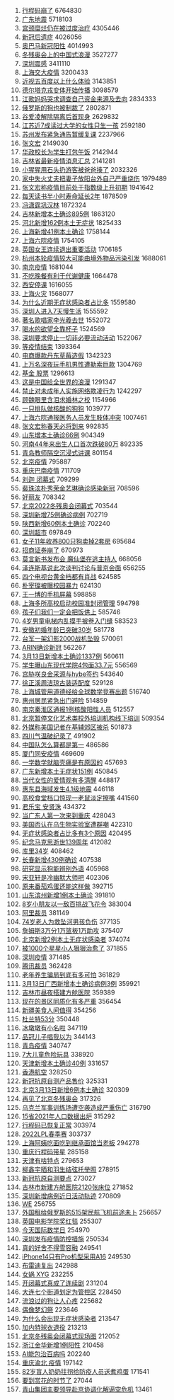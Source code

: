 1. [行程码崩了](https://s.weibo.com//weibo?q=%23%E8%A1%8C%E7%A8%8B%E7%A0%81%E5%B4%A9%E4%BA%86%23&Refer=top) 6764830
2. [广东地震](https://s.weibo.com//weibo?q=%23%E5%B9%BF%E4%B8%9C%E5%9C%B0%E9%9C%87%23&Refer=top) 5718103
3. [宫颈糜烂仍在被过度治疗](https://s.weibo.com//weibo?q=%23%E5%AE%AB%E9%A2%88%E7%B3%9C%E7%83%82%E4%BB%8D%E5%9C%A8%E8%A2%AB%E8%BF%87%E5%BA%A6%E6%B2%BB%E7%96%97%23&Refer=top) 4305446
4. [新冠后遗症](https://s.weibo.com//weibo?q=%E6%96%B0%E5%86%A0%E5%90%8E%E9%81%97%E7%97%87&Refer=top) 4026056
5. [奥巴马新冠阳性](https://s.weibo.com//weibo?q=%23%E5%A5%A5%E5%B7%B4%E9%A9%AC%E6%96%B0%E5%86%A0%E9%98%B3%E6%80%A7%23&Refer=top) 4014993
6. [冬残奥会上的中国式浪漫](https://s.weibo.com//weibo?q=%23%E5%86%AC%E6%AE%8B%E5%A5%A5%E4%BC%9A%E4%B8%8A%E7%9A%84%E4%B8%AD%E5%9B%BD%E5%BC%8F%E6%B5%AA%E6%BC%AB%23&Refer=top) 3527277
7. [深圳震感](https://s.weibo.com//weibo?q=%23%E6%B7%B1%E5%9C%B3%E9%9C%87%E6%84%9F%23&Refer=top) 3411110
8. [上海交大疫情](https://s.weibo.com//weibo?q=%23%E4%B8%8A%E6%B5%B7%E4%BA%A4%E5%A4%A7%E7%96%AB%E6%83%85%23&Refer=top) 3200433
9. [近视五百度以上什么体验](https://s.weibo.com//weibo?q=%23%E8%BF%91%E8%A7%86%E4%BA%94%E7%99%BE%E5%BA%A6%E4%BB%A5%E4%B8%8A%E4%BB%80%E4%B9%88%E4%BD%93%E9%AA%8C%23&Refer=top) 3143851
10. [德尔塔克戎变体开始传播](https://s.weibo.com//weibo?q=%23%E5%BE%B7%E5%B0%94%E5%A1%94%E5%85%8B%E6%88%8E%E5%8F%98%E4%BD%93%E5%BC%80%E5%A7%8B%E4%BC%A0%E6%92%AD%23&Refer=top) 3098579
11. [江歌妈妈哭求调查自己资金来源及去向](https://s.weibo.com//weibo?q=%23%E6%B1%9F%E6%AD%8C%E5%A6%88%E5%A6%88%E5%93%AD%E6%B1%82%E8%B0%83%E6%9F%A5%E8%87%AA%E5%B7%B1%E8%B5%84%E9%87%91%E6%9D%A5%E6%BA%90%E5%8F%8A%E5%8E%BB%E5%90%91%23&Refer=top) 2834333
12. [俄罗斯的狗也被制裁了](https://s.weibo.com//weibo?q=%23%E4%BF%84%E7%BD%97%E6%96%AF%E7%9A%84%E7%8B%97%E4%B9%9F%E8%A2%AB%E5%88%B6%E8%A3%81%E4%BA%86%23&Refer=top) 2802871
13. [谷爱凌解除隔离后首现身](https://s.weibo.com//weibo?q=%23%E8%B0%B7%E7%88%B1%E5%87%8C%E8%A7%A3%E9%99%A4%E9%9A%94%E7%A6%BB%E5%90%8E%E9%A6%96%E7%8E%B0%E8%BA%AB%23&Refer=top) 2629832
14. [江苏近7成读过大学的女性只生一孩](https://s.weibo.com//weibo?q=%23%E6%B1%9F%E8%8B%8F%E8%BF%917%E6%88%90%E8%AF%BB%E8%BF%87%E5%A4%A7%E5%AD%A6%E7%9A%84%E5%A5%B3%E6%80%A7%E5%8F%AA%E7%94%9F%E4%B8%80%E5%AD%A9%23&Refer=top) 2592180
15. [苏州发布紧急通告暂缓复课](https://s.weibo.com//weibo?q=%23%E8%8B%8F%E5%B7%9E%E5%8F%91%E5%B8%83%E7%B4%A7%E6%80%A5%E9%80%9A%E5%91%8A%E6%9A%82%E7%BC%93%E5%A4%8D%E8%AF%BE%23&Refer=top) 2237966
16. [张文宏](https://s.weibo.com//weibo?q=%E5%BC%A0%E6%96%87%E5%AE%8F&Refer=top) 2149030
17. [华政校长为学生打包午饭](https://s.weibo.com//weibo?q=%E5%8D%8E%E6%94%BF%E6%A0%A1%E9%95%BF%E4%B8%BA%E5%AD%A6%E7%94%9F%E6%89%93%E5%8C%85%E5%8D%88%E9%A5%AD&Refer=top) 2142944
18. [吉林省最新疫情消息汇总](https://s.weibo.com//weibo?q=%23%E5%90%89%E6%9E%97%E7%9C%81%E6%9C%80%E6%96%B0%E7%96%AB%E6%83%85%E6%B6%88%E6%81%AF%E6%B1%87%E6%80%BB%23&Refer=top) 2141281
19. [小猩猩用石头扔游客被爸爸揍了](https://s.weibo.com//weibo?q=%23%E5%B0%8F%E7%8C%A9%E7%8C%A9%E7%94%A8%E7%9F%B3%E5%A4%B4%E6%89%94%E6%B8%B8%E5%AE%A2%E8%A2%AB%E7%88%B8%E7%88%B8%E6%8F%8D%E4%BA%86%23&Refer=top) 2032326
20. [家中失火丈夫把妻子放阳台外自己严重烧伤](https://s.weibo.com//weibo?q=%23%E5%AE%B6%E4%B8%AD%E5%A4%B1%E7%81%AB%E4%B8%88%E5%A4%AB%E6%8A%8A%E5%A6%BB%E5%AD%90%E6%94%BE%E9%98%B3%E5%8F%B0%E5%A4%96%E8%87%AA%E5%B7%B1%E4%B8%A5%E9%87%8D%E7%83%A7%E4%BC%A4%23&Refer=top) 1979489
21. [张文宏称疫情目前处于指数级上升初期](https://s.weibo.com//weibo?q=%23%E5%BC%A0%E6%96%87%E5%AE%8F%E7%A7%B0%E7%96%AB%E6%83%85%E7%9B%AE%E5%89%8D%E5%A4%84%E4%BA%8E%E6%8C%87%E6%95%B0%E7%BA%A7%E4%B8%8A%E5%8D%87%E5%88%9D%E6%9C%9F%23&Refer=top) 1941642
22. [每天读书半小时寿命延长2年](https://s.weibo.com//weibo?q=%23%E6%AF%8F%E5%A4%A9%E8%AF%BB%E4%B9%A6%E5%8D%8A%E5%B0%8F%E6%97%B6%E5%AF%BF%E5%91%BD%E5%BB%B6%E9%95%BF2%E5%B9%B4%23&Refer=top) 1878509
23. [冯潇霆巩汉林](https://s.weibo.com//weibo?q=%E5%86%AF%E6%BD%87%E9%9C%86%E5%B7%A9%E6%B1%89%E6%9E%97&Refer=top) 1872324
24. [吉林新增本土确诊895例](https://s.weibo.com//weibo?q=%23%E5%90%89%E6%9E%97%E6%96%B0%E5%A2%9E%E6%9C%AC%E5%9C%9F%E7%A1%AE%E8%AF%8A895%E4%BE%8B%23&Refer=top) 1863120
25. [河北新增162例本土无症状](https://s.weibo.com//weibo?q=%23%E6%B2%B3%E5%8C%97%E6%96%B0%E5%A2%9E162%E4%BE%8B%E6%9C%AC%E5%9C%9F%E6%97%A0%E7%97%87%E7%8A%B6%23&Refer=top) 1825433
26. [上海新增41例本土确诊](https://s.weibo.com//weibo?q=%23%E4%B8%8A%E6%B5%B7%E6%96%B0%E5%A2%9E41%E4%BE%8B%E6%9C%AC%E5%9C%9F%E7%A1%AE%E8%AF%8A%23&Refer=top) 1758144
27. [上海六院疫情](https://s.weibo.com//weibo?q=%23%E4%B8%8A%E6%B5%B7%E5%85%AD%E9%99%A2%E7%96%AB%E6%83%85%23&Refer=top) 1754105
28. [英国女王连续退出重要活动](https://s.weibo.com//weibo?q=%23%E8%8B%B1%E5%9B%BD%E5%A5%B3%E7%8E%8B%E8%BF%9E%E7%BB%AD%E9%80%80%E5%87%BA%E9%87%8D%E8%A6%81%E6%B4%BB%E5%8A%A8%23&Refer=top) 1706185
29. [杭州本轮疫情较大可能由境外物品污染引发](https://s.weibo.com//weibo?q=%23%E6%9D%AD%E5%B7%9E%E6%9C%AC%E8%BD%AE%E7%96%AB%E6%83%85%E8%BE%83%E5%A4%A7%E5%8F%AF%E8%83%BD%E7%94%B1%E5%A2%83%E5%A4%96%E7%89%A9%E5%93%81%E6%B1%A1%E6%9F%93%E5%BC%95%E5%8F%91%23&Refer=top) 1688061
30. [南京疫情](https://s.weibo.com//weibo?q=%23%E5%8D%97%E4%BA%AC%E7%96%AB%E6%83%85%23&Refer=top) 1681044
31. [不吃晚餐有利于代谢健康](https://s.weibo.com//weibo?q=%23%E4%B8%8D%E5%90%83%E6%99%9A%E9%A4%90%E6%9C%89%E5%88%A9%E4%BA%8E%E4%BB%A3%E8%B0%A2%E5%81%A5%E5%BA%B7%23&Refer=top) 1664478
32. [西安停课](https://s.weibo.com//weibo?q=%E8%A5%BF%E5%AE%89%E5%81%9C%E8%AF%BE&Refer=top) 1616055
33. [上海火灾](https://s.weibo.com//weibo?q=%23%E4%B8%8A%E6%B5%B7%E7%81%AB%E7%81%BE%23&Refer=top) 1568077
34. [为什么近期无症状感染者占比多](https://s.weibo.com//weibo?q=%23%E4%B8%BA%E4%BB%80%E4%B9%88%E8%BF%91%E6%9C%9F%E6%97%A0%E7%97%87%E7%8A%B6%E6%84%9F%E6%9F%93%E8%80%85%E5%8D%A0%E6%AF%94%E5%A4%9A%23&Refer=top) 1559580
35. [深圳人进入7天慢生活](https://s.weibo.com//weibo?q=%23%E6%B7%B1%E5%9C%B3%E4%BA%BA%E8%BF%9B%E5%85%A57%E5%A4%A9%E6%85%A2%E7%94%9F%E6%B4%BB%23&Refer=top) 1555592
36. [著名歌唱家李光羲去世](https://s.weibo.com//weibo?q=%23%E8%91%97%E5%90%8D%E6%AD%8C%E5%94%B1%E5%AE%B6%E6%9D%8E%E5%85%89%E7%BE%B2%E5%8E%BB%E4%B8%96%23&Refer=top) 1552072
37. [喝水的欲望全靠杯子](https://s.weibo.com//weibo?q=%23%E5%96%9D%E6%B0%B4%E7%9A%84%E6%AC%B2%E6%9C%9B%E5%85%A8%E9%9D%A0%E6%9D%AF%E5%AD%90%23&Refer=top) 1524569
38. [深圳要求停止一切非必要流动活动](https://s.weibo.com//weibo?q=%23%E6%B7%B1%E5%9C%B3%E8%A6%81%E6%B1%82%E5%81%9C%E6%AD%A2%E4%B8%80%E5%88%87%E9%9D%9E%E5%BF%85%E8%A6%81%E6%B5%81%E5%8A%A8%E6%B4%BB%E5%8A%A8%23&Refer=top) 1522067
39. [等疫情结束](https://s.weibo.com//weibo?q=%23%E7%AD%89%E7%96%AB%E6%83%85%E7%BB%93%E6%9D%9F%23&Refer=top) 1393364
40. [电商爆款丹东草莓造假](https://s.weibo.com//weibo?q=%23%E7%94%B5%E5%95%86%E7%88%86%E6%AC%BE%E4%B8%B9%E4%B8%9C%E8%8D%89%E8%8E%93%E9%80%A0%E5%81%87%23&Refer=top) 1342323
41. [上万名深夜玩手机男性遭勒索巨款](https://s.weibo.com//weibo?q=%23%E4%B8%8A%E4%B8%87%E5%90%8D%E6%B7%B1%E5%A4%9C%E7%8E%A9%E6%89%8B%E6%9C%BA%E7%94%B7%E6%80%A7%E9%81%AD%E5%8B%92%E7%B4%A2%E5%B7%A8%E6%AC%BE%23&Refer=top) 1304769
42. [基金 股票](https://s.weibo.com//weibo?q=%E5%9F%BA%E9%87%91%20%E8%82%A1%E7%A5%A8&Refer=top) 1296613
43. [这是中国给全世界的浪漫](https://s.weibo.com//weibo?q=%23%E8%BF%99%E6%98%AF%E4%B8%AD%E5%9B%BD%E7%BB%99%E5%85%A8%E4%B8%96%E7%95%8C%E7%9A%84%E6%B5%AA%E6%BC%AB%23&Refer=top) 1291347
44. [禁止对未成年人实施网络欺凌行为](https://s.weibo.com//weibo?q=%23%E7%A6%81%E6%AD%A2%E5%AF%B9%E6%9C%AA%E6%88%90%E5%B9%B4%E4%BA%BA%E5%AE%9E%E6%96%BD%E7%BD%91%E7%BB%9C%E6%AC%BA%E5%87%8C%E8%A1%8C%E4%B8%BA%23&Refer=top) 1242297
45. [顾魏眼里含泪求婚林之校](https://s.weibo.com//weibo?q=%23%E9%A1%BE%E9%AD%8F%E7%9C%BC%E9%87%8C%E5%90%AB%E6%B3%AA%E6%B1%82%E5%A9%9A%E6%9E%97%E4%B9%8B%E6%A0%A1%23&Refer=top) 1154966
46. [一只排队做核酸的狗狗](https://s.weibo.com//weibo?q=%23%E4%B8%80%E5%8F%AA%E6%8E%92%E9%98%9F%E5%81%9A%E6%A0%B8%E9%85%B8%E7%9A%84%E7%8B%97%E7%8B%97%23&Refer=top) 1039777
47. [上海六院通报医务人员发生肢体冲突](https://s.weibo.com//weibo?q=%23%E4%B8%8A%E6%B5%B7%E5%85%AD%E9%99%A2%E9%80%9A%E6%8A%A5%E5%8C%BB%E5%8A%A1%E4%BA%BA%E5%91%98%E5%8F%91%E7%94%9F%E8%82%A2%E4%BD%93%E5%86%B2%E7%AA%81%23&Refer=top) 1007461
48. [张文宏称春天必将到来](https://s.weibo.com//weibo?q=%23%E5%BC%A0%E6%96%87%E5%AE%8F%E7%A7%B0%E6%98%A5%E5%A4%A9%E5%BF%85%E5%B0%86%E5%88%B0%E6%9D%A5%23&Refer=top) 992835
49. [山东增本土确诊66例](https://s.weibo.com//weibo?q=%23%E5%B1%B1%E4%B8%9C%E5%A2%9E%E6%9C%AC%E5%9C%9F%E7%A1%AE%E8%AF%8A66%E4%BE%8B%23&Refer=top) 904349
50. [河南44年来出生人口首次跌破80万](https://s.weibo.com//weibo?q=%23%E6%B2%B3%E5%8D%9744%E5%B9%B4%E6%9D%A5%E5%87%BA%E7%94%9F%E4%BA%BA%E5%8F%A3%E9%A6%96%E6%AC%A1%E8%B7%8C%E7%A0%B480%E4%B8%87%23&Refer=top) 892335
51. [青岛教师隔空沉浸式讲课](https://s.weibo.com//weibo?q=%23%E9%9D%92%E5%B2%9B%E6%95%99%E5%B8%88%E9%9A%94%E7%A9%BA%E6%B2%89%E6%B5%B8%E5%BC%8F%E8%AE%B2%E8%AF%BE%23&Refer=top) 801154
52. [北京疫情](https://s.weibo.com//weibo?q=%23%E5%8C%97%E4%BA%AC%E7%96%AB%E6%83%85%23&Refer=top) 795887
53. [重庆巴南疫情](https://s.weibo.com//weibo?q=%E9%87%8D%E5%BA%86%E5%B7%B4%E5%8D%97%E7%96%AB%E6%83%85&Refer=top) 711709
54. [刘迦 闭幕式](https://s.weibo.com//weibo?q=%E5%88%98%E8%BF%A6%20%E9%97%AD%E5%B9%95%E5%BC%8F&Refer=top) 709299
55. [裴珠泫朴秀荣金艺琳确诊感染新冠](https://s.weibo.com//weibo?q=%23%E8%A3%B4%E7%8F%A0%E6%B3%AB%E6%9C%B4%E7%A7%80%E8%8D%A3%E9%87%91%E8%89%BA%E7%90%B3%E7%A1%AE%E8%AF%8A%E6%84%9F%E6%9F%93%E6%96%B0%E5%86%A0%23&Refer=top) 708596
56. [好丽友](https://s.weibo.com//weibo?q=%E5%A5%BD%E4%B8%BD%E5%8F%8B&Refer=top) 708342
57. [北京2022冬残奥会闭幕式](https://s.weibo.com//weibo?q=%23%E5%8C%97%E4%BA%AC2022%E5%86%AC%E6%AE%8B%E5%A5%A5%E4%BC%9A%E9%97%AD%E5%B9%95%E5%BC%8F%23&Refer=top) 703544
58. [深圳新增75例确诊病例](https://s.weibo.com//weibo?q=%23%E6%B7%B1%E5%9C%B3%E6%96%B0%E5%A2%9E75%E4%BE%8B%E7%A1%AE%E8%AF%8A%E7%97%85%E4%BE%8B%23&Refer=top) 702719
59. [陕西新增60例本土确诊](https://s.weibo.com//weibo?q=%23%E9%99%95%E8%A5%BF%E6%96%B0%E5%A2%9E60%E4%BE%8B%E6%9C%AC%E5%9C%9F%E7%A1%AE%E8%AF%8A%23&Refer=top) 702240
60. [深圳超市](https://s.weibo.com//weibo?q=%E6%B7%B1%E5%9C%B3%E8%B6%85%E5%B8%82&Refer=top) 697849
61. [女子11年收养800只狗卖掉2套房](https://s.weibo.com//weibo?q=%23%E5%A5%B3%E5%AD%9011%E5%B9%B4%E6%94%B6%E5%85%BB800%E5%8F%AA%E7%8B%97%E5%8D%96%E6%8E%892%E5%A5%97%E6%88%BF%23&Refer=top) 695684
62. [招商证券崩了](https://s.weibo.com//weibo?q=%E6%8B%9B%E5%95%86%E8%AF%81%E5%88%B8%E5%B4%A9%E4%BA%86&Refer=top) 670973
63. [莫言新书发布会 魔仙堡在逃主持人](https://s.weibo.com//weibo?q=%E8%8E%AB%E8%A8%80%E6%96%B0%E4%B9%A6%E5%8F%91%E5%B8%83%E4%BC%9A%20%E9%AD%94%E4%BB%99%E5%A0%A1%E5%9C%A8%E9%80%83%E4%B8%BB%E6%8C%81%E4%BA%BA&Refer=top) 668056
64. [泽连斯基说此次谈判讨论与普京会面](https://s.weibo.com//weibo?q=%23%E6%B3%BD%E8%BF%9E%E6%96%AF%E5%9F%BA%E8%AF%B4%E6%AD%A4%E6%AC%A1%E8%B0%88%E5%88%A4%E8%AE%A8%E8%AE%BA%E4%B8%8E%E6%99%AE%E4%BA%AC%E4%BC%9A%E9%9D%A2%23&Refer=top) 656255
65. [四个电视台黄金档都有肖战](https://s.weibo.com//weibo?q=%23%E5%9B%9B%E4%B8%AA%E7%94%B5%E8%A7%86%E5%8F%B0%E9%BB%84%E9%87%91%E6%A1%A3%E9%83%BD%E6%9C%89%E8%82%96%E6%88%98%23&Refer=top) 624585
66. [朴宰璨被曝校园暴力](https://s.weibo.com//weibo?q=%23%E6%9C%B4%E5%AE%B0%E7%92%A8%E8%A2%AB%E6%9B%9D%E6%A0%A1%E5%9B%AD%E6%9A%B4%E5%8A%9B%23&Refer=top) 624130
67. [王一博的手机屏幕](https://s.weibo.com//weibo?q=%23%E7%8E%8B%E4%B8%80%E5%8D%9A%E7%9A%84%E6%89%8B%E6%9C%BA%E5%B1%8F%E5%B9%95%23&Refer=top) 598858
68. [上海多所高校启动校园准封闭管理](https://s.weibo.com//weibo?q=%23%E4%B8%8A%E6%B5%B7%E5%A4%9A%E6%89%80%E9%AB%98%E6%A0%A1%E5%90%AF%E5%8A%A8%E6%A0%A1%E5%9B%AD%E5%87%86%E5%B0%81%E9%97%AD%E7%AE%A1%E7%90%86%23&Refer=top) 594798
69. [孩子们我们一定会把饭供上](https://s.weibo.com//weibo?q=%23%E5%AD%A9%E5%AD%90%E4%BB%AC%E6%88%91%E4%BB%AC%E4%B8%80%E5%AE%9A%E4%BC%9A%E6%8A%8A%E9%A5%AD%E4%BE%9B%E4%B8%8A%23&Refer=top) 585746
70. [4岁男童电梯内乱摸手被卷入门缝](https://s.weibo.com//weibo?q=%234%E5%B2%81%E7%94%B7%E7%AB%A5%E7%94%B5%E6%A2%AF%E5%86%85%E4%B9%B1%E6%91%B8%E6%89%8B%E8%A2%AB%E5%8D%B7%E5%85%A5%E9%97%A8%E7%BC%9D%23&Refer=top) 583523
71. [安徽初婚年龄已突破30岁](https://s.weibo.com//weibo?q=%23%E5%AE%89%E5%BE%BD%E5%88%9D%E5%A9%9A%E5%B9%B4%E9%BE%84%E5%B7%B2%E7%AA%81%E7%A0%B430%E5%B2%81%23&Refer=top) 581778
72. [台军一架幻影2000战机坠毁](https://s.weibo.com//weibo?q=%23%E5%8F%B0%E5%86%9B%E4%B8%80%E6%9E%B6%E5%B9%BB%E5%BD%B12000%E6%88%98%E6%9C%BA%E5%9D%A0%E6%AF%81%23&Refer=top) 570061
73. [ARIN确诊新冠](https://s.weibo.com//weibo?q=%23ARIN%E7%A1%AE%E8%AF%8A%E6%96%B0%E5%86%A0%23&Refer=top) 562267
74. [3月13日新增本土确诊1337例](https://s.weibo.com//weibo?q=%233%E6%9C%8813%E6%97%A5%E6%96%B0%E5%A2%9E%E6%9C%AC%E5%9C%9F%E7%A1%AE%E8%AF%8A1337%E4%BE%8B%23&Refer=top) 560611
75. [学生曝山东现代学院4包面33.7元](https://s.weibo.com//weibo?q=%23%E5%AD%A6%E7%94%9F%E6%9B%9D%E5%B1%B1%E4%B8%9C%E7%8E%B0%E4%BB%A3%E5%AD%A6%E9%99%A24%E5%8C%85%E9%9D%A233.7%E5%85%83%23&Refer=top) 556569
76. [宫胁咲良金采源与hybe签约](https://s.weibo.com//weibo?q=%23%E5%AE%AB%E8%83%81%E5%92%B2%E8%89%AF%E9%87%91%E9%87%87%E6%BA%90%E4%B8%8Ehybe%E7%AD%BE%E7%BA%A6%23&Refer=top) 543640
77. [徐正溪周洁琼古装适配度](https://s.weibo.com//weibo?q=%23%E5%BE%90%E6%AD%A3%E6%BA%AA%E5%91%A8%E6%B4%81%E7%90%BC%E5%8F%A4%E8%A3%85%E9%80%82%E9%85%8D%E5%BA%A6%23&Refer=top) 529128
78. [上海城管用道德经给全球数学竞赛出题](https://s.weibo.com//weibo?q=%23%E4%B8%8A%E6%B5%B7%E5%9F%8E%E7%AE%A1%E7%94%A8%E9%81%93%E5%BE%B7%E7%BB%8F%E7%BB%99%E5%85%A8%E7%90%83%E6%95%B0%E5%AD%A6%E7%AB%9E%E8%B5%9B%E5%87%BA%E9%A2%98%23&Refer=top) 516740
79. [惠州居民紧急出门避险](https://s.weibo.com//weibo?q=%23%E6%83%A0%E5%B7%9E%E5%B1%85%E6%B0%91%E7%B4%A7%E6%80%A5%E5%87%BA%E9%97%A8%E9%81%BF%E9%99%A9%23&Refer=top) 514859
80. [南京秦淮区通报1例核酸阳性人员](https://s.weibo.com//weibo?q=%23%E5%8D%97%E4%BA%AC%E7%A7%A6%E6%B7%AE%E5%8C%BA%E9%80%9A%E6%8A%A51%E4%BE%8B%E6%A0%B8%E9%85%B8%E9%98%B3%E6%80%A7%E4%BA%BA%E5%91%98%23&Refer=top) 512557
81. [北京暂停文化艺术类校外培训机构线下培训](https://s.weibo.com//weibo?q=%23%E5%8C%97%E4%BA%AC%E6%9A%82%E5%81%9C%E6%96%87%E5%8C%96%E8%89%BA%E6%9C%AF%E7%B1%BB%E6%A0%A1%E5%A4%96%E5%9F%B9%E8%AE%AD%E6%9C%BA%E6%9E%84%E7%BA%BF%E4%B8%8B%E5%9F%B9%E8%AE%AD%23&Refer=top) 509354
82. [外媒称美国记者在基辅郊区被杀](https://s.weibo.com//weibo?q=%23%E5%A4%96%E5%AA%92%E7%A7%B0%E7%BE%8E%E5%9B%BD%E8%AE%B0%E8%80%85%E5%9C%A8%E5%9F%BA%E8%BE%85%E9%83%8A%E5%8C%BA%E8%A2%AB%E6%9D%80%23&Refer=top) 501873
83. [四川气温破纪录了](https://s.weibo.com//weibo?q=%23%E5%9B%9B%E5%B7%9D%E6%B0%94%E6%B8%A9%E7%A0%B4%E7%BA%AA%E5%BD%95%E4%BA%86%23&Refer=top) 491902
84. [中国队怎么算都是第一](https://s.weibo.com//weibo?q=%23%E4%B8%AD%E5%9B%BD%E9%98%9F%E6%80%8E%E4%B9%88%E7%AE%97%E9%83%BD%E6%98%AF%E7%AC%AC%E4%B8%80%23&Refer=top) 486586
85. [厦门同安疫情](https://s.weibo.com//weibo?q=%E5%8E%A6%E9%97%A8%E5%90%8C%E5%AE%89%E7%96%AB%E6%83%85&Refer=top) 469609
86. [一学数学就脑壳痛是有原因的](https://s.weibo.com//weibo?q=%23%E4%B8%80%E5%AD%A6%E6%95%B0%E5%AD%A6%E5%B0%B1%E8%84%91%E5%A3%B3%E7%97%9B%E6%98%AF%E6%9C%89%E5%8E%9F%E5%9B%A0%E7%9A%84%23&Refer=top) 457693
87. [广东新增本土无症状151例](https://s.weibo.com//weibo?q=%23%E5%B9%BF%E4%B8%9C%E6%96%B0%E5%A2%9E%E6%9C%AC%E5%9C%9F%E6%97%A0%E7%97%87%E7%8A%B6151%E4%BE%8B%23&Refer=top) 450845
88. [当代女性的爱情观有多清醒](https://s.weibo.com//weibo?q=%23%E5%BD%93%E4%BB%A3%E5%A5%B3%E6%80%A7%E7%9A%84%E7%88%B1%E6%83%85%E8%A7%82%E6%9C%89%E5%A4%9A%E6%B8%85%E9%86%92%23&Refer=top) 448817
89. [惠东县海域发生4.1级地震](https://s.weibo.com//weibo?q=%23%E6%83%A0%E4%B8%9C%E5%8E%BF%E6%B5%B7%E5%9F%9F%E5%8F%91%E7%94%9F4.1%E7%BA%A7%E5%9C%B0%E9%9C%87%23&Refer=top) 446118
90. [高校食堂档口惊现一老鼠淡定擦嘴](https://s.weibo.com//weibo?q=%23%E9%AB%98%E6%A0%A1%E9%A3%9F%E5%A0%82%E6%A1%A3%E5%8F%A3%E6%83%8A%E7%8E%B0%E4%B8%80%E8%80%81%E9%BC%A0%E6%B7%A1%E5%AE%9A%E6%93%A6%E5%98%B4%23&Refer=top) 441560
91. [君乐宝 安贤洙](https://s.weibo.com//weibo?q=%E5%90%9B%E4%B9%90%E5%AE%9D%20%E5%AE%89%E8%B4%A4%E6%B4%99&Refer=top) 434372
92. [当广东人第一次来到重庆](https://s.weibo.com//weibo?q=%E5%BD%93%E5%B9%BF%E4%B8%9C%E4%BA%BA%E7%AC%AC%E4%B8%80%E6%AC%A1%E6%9D%A5%E5%88%B0%E9%87%8D%E5%BA%86&Refer=top) 428043
93. [美国否认在乌生物实验室遭群嘲](https://s.weibo.com//weibo?q=%23%E7%BE%8E%E5%9B%BD%E5%90%A6%E8%AE%A4%E5%9C%A8%E4%B9%8C%E7%94%9F%E7%89%A9%E5%AE%9E%E9%AA%8C%E5%AE%A4%E9%81%AD%E7%BE%A4%E5%98%B2%23&Refer=top) 422310
94. [无症状感染者占比多有3个原因](https://s.weibo.com//weibo?q=%23%E6%97%A0%E7%97%87%E7%8A%B6%E6%84%9F%E6%9F%93%E8%80%85%E5%8D%A0%E6%AF%94%E5%A4%9A%E6%9C%893%E4%B8%AA%E5%8E%9F%E5%9B%A0%23&Refer=top) 420495
95. [纪念马克思逝世139周年](https://s.weibo.com//weibo?q=%23%E7%BA%AA%E5%BF%B5%E9%A9%AC%E5%85%8B%E6%80%9D%E9%80%9D%E4%B8%96139%E5%91%A8%E5%B9%B4%23&Refer=top) 412082
96. [库里34岁](https://s.weibo.com//weibo?q=%E5%BA%93%E9%87%8C34%E5%B2%81&Refer=top) 408462
97. [长春新增430例确诊](https://s.weibo.com//weibo?q=%23%E9%95%BF%E6%98%A5%E6%96%B0%E5%A2%9E430%E4%BE%8B%E7%A1%AE%E8%AF%8A%23&Refer=top) 407538
98. [研究显示狗能辨别外语](https://s.weibo.com//weibo?q=%23%E7%A0%94%E7%A9%B6%E6%98%BE%E7%A4%BA%E7%8B%97%E8%83%BD%E8%BE%A8%E5%88%AB%E5%A4%96%E8%AF%AD%23&Refer=top) 405968
99. [宋亚轩是冷幽默大师吧](https://s.weibo.com//weibo?q=%23%E5%AE%8B%E4%BA%9A%E8%BD%A9%E6%98%AF%E5%86%B7%E5%B9%BD%E9%BB%98%E5%A4%A7%E5%B8%88%E5%90%A7%23&Refer=top) 402306
100. [原来番茄鸡蛋还能这样做](https://s.weibo.com//weibo?q=%23%E5%8E%9F%E6%9D%A5%E7%95%AA%E8%8C%84%E9%B8%A1%E8%9B%8B%E8%BF%98%E8%83%BD%E8%BF%99%E6%A0%B7%E5%81%9A%23&Refer=top) 392715
101. [山东滨州新增1例本土确诊](https://s.weibo.com//weibo?q=%23%E5%B1%B1%E4%B8%9C%E6%BB%A8%E5%B7%9E%E6%96%B0%E5%A2%9E1%E4%BE%8B%E6%9C%AC%E5%9C%9F%E7%A1%AE%E8%AF%8A%23&Refer=top) 391810
102. [8岁小朋友以一敌百挑战飞花令](https://s.weibo.com//weibo?q=%238%E5%B2%81%E5%B0%8F%E6%9C%8B%E5%8F%8B%E4%BB%A5%E4%B8%80%E6%95%8C%E7%99%BE%E6%8C%91%E6%88%98%E9%A3%9E%E8%8A%B1%E4%BB%A4%23&Refer=top) 383004
103. [阿里裁员](https://s.weibo.com//weibo?q=%23%E9%98%BF%E9%87%8C%E8%A3%81%E5%91%98%23&Refer=top) 381149
104. [74岁老人为救坠河男孩负伤](https://s.weibo.com//weibo?q=%2374%E5%B2%81%E8%80%81%E4%BA%BA%E4%B8%BA%E6%95%91%E5%9D%A0%E6%B2%B3%E7%94%B7%E5%AD%A9%E8%B4%9F%E4%BC%A4%23&Refer=top) 377135
105. [詹姆斯3万分1万篮板1万助攻](https://s.weibo.com//weibo?q=%23%E8%A9%B9%E5%A7%86%E6%96%AF3%E4%B8%87%E5%88%861%E4%B8%87%E7%AF%AE%E6%9D%BF1%E4%B8%87%E5%8A%A9%E6%94%BB%23&Refer=top) 375407
106. [北京新增2例本土无症状感染者](https://s.weibo.com//weibo?q=%23%E5%8C%97%E4%BA%AC%E6%96%B0%E5%A2%9E2%E4%BE%8B%E6%9C%AC%E5%9C%9F%E6%97%A0%E7%97%87%E7%8A%B6%E6%84%9F%E6%9F%93%E8%80%85%23&Refer=top) 374074
107. [被1000个星星小人狠狠治愈了](https://s.weibo.com//weibo?q=%23%E8%A2%AB1000%E4%B8%AA%E6%98%9F%E6%98%9F%E5%B0%8F%E4%BA%BA%E7%8B%A0%E7%8B%A0%E6%B2%BB%E6%84%88%E4%BA%86%23&Refer=top) 371855
108. [深圳疫情](https://s.weibo.com//weibo?q=%23%E6%B7%B1%E5%9C%B3%E7%96%AB%E6%83%85%23&Refer=top) 371485
109. [腾讯裁员](https://s.weibo.com//weibo?q=%E8%85%BE%E8%AE%AF%E8%A3%81%E5%91%98&Refer=top) 362428
110. [老年养生骗局到底有多可怕](https://s.weibo.com//weibo?q=%23%E8%80%81%E5%B9%B4%E5%85%BB%E7%94%9F%E9%AA%97%E5%B1%80%E5%88%B0%E5%BA%95%E6%9C%89%E5%A4%9A%E5%8F%AF%E6%80%95%23&Refer=top) 361829
111. [3月13日广西新增本土确诊病例3例](https://s.weibo.com//weibo?q=%233%E6%9C%8813%E6%97%A5%E5%B9%BF%E8%A5%BF%E6%96%B0%E5%A2%9E%E6%9C%AC%E5%9C%9F%E7%A1%AE%E8%AF%8A%E7%97%85%E4%BE%8B3%E4%BE%8B%23&Refer=top) 359921
112. [吉林市昼夜搭建方舱医院](https://s.weibo.com//weibo?q=%23%E5%90%89%E6%9E%97%E5%B8%82%E6%98%BC%E5%A4%9C%E6%90%AD%E5%BB%BA%E6%96%B9%E8%88%B1%E5%8C%BB%E9%99%A2%23&Refer=top) 359389
113. [现在的景区同质化有多严重](https://s.weibo.com//weibo?q=%23%E7%8E%B0%E5%9C%A8%E7%9A%84%E6%99%AF%E5%8C%BA%E5%90%8C%E8%B4%A8%E5%8C%96%E6%9C%89%E5%A4%9A%E4%B8%A5%E9%87%8D%23&Refer=top) 356454
114. [新疆美食人间值得](https://s.weibo.com//weibo?q=%23%E6%96%B0%E7%96%86%E7%BE%8E%E9%A3%9F%E4%BA%BA%E9%97%B4%E5%80%BC%E5%BE%97%23&Refer=top) 354256
115. [杜兰特53分](https://s.weibo.com//weibo?q=%23%E6%9D%9C%E5%85%B0%E7%89%B953%E5%88%86%23&Refer=top) 350448
116. [冰墩墩有小名啦](https://s.weibo.com//weibo?q=%23%E5%86%B0%E5%A2%A9%E5%A2%A9%E6%9C%89%E5%B0%8F%E5%90%8D%E5%95%A6%23&Refer=top) 347119
117. [品冠儿子唱我以为](https://s.weibo.com//weibo?q=%23%E5%93%81%E5%86%A0%E5%84%BF%E5%AD%90%E5%94%B1%E6%88%91%E4%BB%A5%E4%B8%BA%23&Refer=top) 344143
118. [青岛疫情](https://s.weibo.com//weibo?q=%E9%9D%92%E5%B2%9B%E7%96%AB%E6%83%85&Refer=top) 340747
119. [7大儿童危险玩具](https://s.weibo.com//weibo?q=%237%E5%A4%A7%E5%84%BF%E7%AB%A5%E5%8D%B1%E9%99%A9%E7%8E%A9%E5%85%B7%23&Refer=top) 338920
120. [天津新增本土确诊40例](https://s.weibo.com//weibo?q=%23%E5%A4%A9%E6%B4%A5%E6%96%B0%E5%A2%9E%E6%9C%AC%E5%9C%9F%E7%A1%AE%E8%AF%8A40%E4%BE%8B%23&Refer=top) 331657
121. [香港航空](https://s.weibo.com//weibo?q=%23%E9%A6%99%E6%B8%AF%E8%88%AA%E7%A9%BA%23&Refer=top) 328250
122. [新冠抗原自测产品售价](https://s.weibo.com//weibo?q=%23%E6%96%B0%E5%86%A0%E6%8A%97%E5%8E%9F%E8%87%AA%E6%B5%8B%E4%BA%A7%E5%93%81%E5%94%AE%E4%BB%B7%23&Refer=top) 325331
123. [北京3月13日新增6例本土确诊](https://s.weibo.com//weibo?q=%23%E5%8C%97%E4%BA%AC3%E6%9C%8813%E6%97%A5%E6%96%B0%E5%A2%9E6%E4%BE%8B%E6%9C%AC%E5%9C%9F%E7%A1%AE%E8%AF%8A%23&Refer=top) 320309
124. [再见了北京冬残奥会](https://s.weibo.com//weibo?q=%23%E5%86%8D%E8%A7%81%E4%BA%86%E5%8C%97%E4%BA%AC%E5%86%AC%E6%AE%8B%E5%A5%A5%E4%BC%9A%23&Refer=top) 317326
125. [乌克兰军事训练场遭空袭造成严重伤亡](https://s.weibo.com//weibo?q=%23%E4%B9%8C%E5%85%8B%E5%85%B0%E5%86%9B%E4%BA%8B%E8%AE%AD%E7%BB%83%E5%9C%BA%E9%81%AD%E7%A9%BA%E8%A2%AD%E9%80%A0%E6%88%90%E4%B8%A5%E9%87%8D%E4%BC%A4%E4%BA%A1%23&Refer=top) 316790
126. [15省2021年人口数据出炉](https://s.weibo.com//weibo?q=%2315%E7%9C%812021%E5%B9%B4%E4%BA%BA%E5%8F%A3%E6%95%B0%E6%8D%AE%E5%87%BA%E7%82%89%23&Refer=top) 315292
127. [行程码已恢复正常](https://s.weibo.com//weibo?q=%23%E8%A1%8C%E7%A8%8B%E7%A0%81%E5%B7%B2%E6%81%A2%E5%A4%8D%E6%AD%A3%E5%B8%B8%23&Refer=top) 303974
128. [2022LPL春季赛](https://s.weibo.com//weibo?q=2022LPL%E6%98%A5%E5%AD%A3%E8%B5%9B&Refer=top) 303737
129. [上海阿姨吃面吃到继承面馆当老板](https://s.weibo.com//weibo?q=%23%E4%B8%8A%E6%B5%B7%E9%98%BF%E5%A7%A8%E5%90%83%E9%9D%A2%E5%90%83%E5%88%B0%E7%BB%A7%E6%89%BF%E9%9D%A2%E9%A6%86%E5%BD%93%E8%80%81%E6%9D%BF%23&Refer=top) 294278
130. [重庆行程码带星](https://s.weibo.com//weibo?q=%23%E9%87%8D%E5%BA%86%E8%A1%8C%E7%A8%8B%E7%A0%81%E5%B8%A6%E6%98%9F%23&Refer=top) 285158
131. [天津有啥特点](https://s.weibo.com//weibo?q=%23%E5%A4%A9%E6%B4%A5%E6%9C%89%E5%95%A5%E7%89%B9%E7%82%B9%23&Refer=top) 279653
132. [柳鑫宇晒和羽生结弦托举照](https://s.weibo.com//weibo?q=%23%E6%9F%B3%E9%91%AB%E5%AE%87%E6%99%92%E5%92%8C%E7%BE%BD%E7%94%9F%E7%BB%93%E5%BC%A6%E6%89%98%E4%B8%BE%E7%85%A7%23&Refer=top) 278915
133. [新冠抗原自测要点](https://s.weibo.com//weibo?q=%23%E6%96%B0%E5%86%A0%E6%8A%97%E5%8E%9F%E8%87%AA%E6%B5%8B%E8%A6%81%E7%82%B9%23&Refer=top) 273027
134. [吉林市新建方舱医院2120张床位](https://s.weibo.com//weibo?q=%23%E5%90%89%E6%9E%97%E5%B8%82%E6%96%B0%E5%BB%BA%E6%96%B9%E8%88%B1%E5%8C%BB%E9%99%A22120%E5%BC%A0%E5%BA%8A%E4%BD%8D%23&Refer=top) 271852
135. [深圳新增病例近日活动轨迹](https://s.weibo.com//weibo?q=%23%E6%B7%B1%E5%9C%B3%E6%96%B0%E5%A2%9E%E7%97%85%E4%BE%8B%E8%BF%91%E6%97%A5%E6%B4%BB%E5%8A%A8%E8%BD%A8%E8%BF%B9%23&Refer=top) 270809
136. [WE](https://s.weibo.com//weibo?q=WE&Refer=top) 256755
137. [外国租给俄罗斯的515架民航飞机前途未卜](https://s.weibo.com//weibo?q=%23%E5%A4%96%E5%9B%BD%E7%A7%9F%E7%BB%99%E4%BF%84%E7%BD%97%E6%96%AF%E7%9A%84515%E6%9E%B6%E6%B0%91%E8%88%AA%E9%A3%9E%E6%9C%BA%E5%89%8D%E9%80%94%E6%9C%AA%E5%8D%9C%23&Refer=top) 256657
138. [英国电影学院奖红毯](https://s.weibo.com//weibo?q=%23%E8%8B%B1%E5%9B%BD%E7%94%B5%E5%BD%B1%E5%AD%A6%E9%99%A2%E5%A5%96%E7%BA%A2%E6%AF%AF%23&Refer=top) 255307
139. [今天国际数学日](https://s.weibo.com//weibo?q=%23%E4%BB%8A%E5%A4%A9%E5%9B%BD%E9%99%85%E6%95%B0%E5%AD%A6%E6%97%A5%23&Refer=top) 254970
140. [深圳发布疫情防控措施](https://s.weibo.com//weibo?q=%23%E6%B7%B1%E5%9C%B3%E5%8F%91%E5%B8%83%E7%96%AB%E6%83%85%E9%98%B2%E6%8E%A7%E6%8E%AA%E6%96%BD%23&Refer=top) 250534
141. [真的好舍不得雪容融](https://s.weibo.com//weibo?q=%23%E7%9C%9F%E7%9A%84%E5%A5%BD%E8%88%8D%E4%B8%8D%E5%BE%97%E9%9B%AA%E5%AE%B9%E8%9E%8D%23&Refer=top) 249541
142. [iPhone14只有Pro机型采用A16](https://s.weibo.com//weibo?q=%23iPhone14%E5%8F%AA%E6%9C%89Pro%E6%9C%BA%E5%9E%8B%E9%87%87%E7%94%A8A16%23&Refer=top) 249530
143. [布雷迪复出](https://s.weibo.com//weibo?q=%23%E5%B8%83%E9%9B%B7%E8%BF%AA%E5%A4%8D%E5%87%BA%23&Refer=top) 242988
144. [女娲 XYG](https://s.weibo.com//weibo?q=%E5%A5%B3%E5%A8%B2%20XYG&Refer=top) 232255
145. [开闭幕式真成了连续剧](https://s.weibo.com//weibo?q=%23%E5%BC%80%E9%97%AD%E5%B9%95%E5%BC%8F%E7%9C%9F%E6%88%90%E4%BA%86%E8%BF%9E%E7%BB%AD%E5%89%A7%23&Refer=top) 231204
146. [大连七个街道划定为管控区](https://s.weibo.com//weibo?q=%23%E5%A4%A7%E8%BF%9E%E4%B8%83%E4%B8%AA%E8%A1%97%E9%81%93%E5%88%92%E5%AE%9A%E4%B8%BA%E7%AE%A1%E6%8E%A7%E5%8C%BA%23&Refer=top) 228450
147. [流浪过的狗让人心疼](https://s.weibo.com//weibo?q=%23%E6%B5%81%E6%B5%AA%E8%BF%87%E7%9A%84%E7%8B%97%E8%AE%A9%E4%BA%BA%E5%BF%83%E7%96%BC%23&Refer=top) 225682
148. [偶像梦幻祭](https://s.weibo.com//weibo?q=%23%E5%81%B6%E5%83%8F%E6%A2%A6%E5%B9%BB%E7%A5%AD%23&Refer=top) 223646
149. [为什么会出现无症状感染者](https://s.weibo.com//weibo?q=%23%E4%B8%BA%E4%BB%80%E4%B9%88%E4%BC%9A%E5%87%BA%E7%8E%B0%E6%97%A0%E7%97%87%E7%8A%B6%E6%84%9F%E6%9F%93%E8%80%85%23&Refer=top) 213547
150. [加内特球衣退役](https://s.weibo.com//weibo?q=%23%E5%8A%A0%E5%86%85%E7%89%B9%E7%90%83%E8%A1%A3%E9%80%80%E5%BD%B9%23&Refer=top) 213213
151. [北京冬残奥会闭幕式现场图](https://s.weibo.com//weibo?q=%23%E5%8C%97%E4%BA%AC%E5%86%AC%E6%AE%8B%E5%A5%A5%E4%BC%9A%E9%97%AD%E5%B9%95%E5%BC%8F%E7%8E%B0%E5%9C%BA%E5%9B%BE%23&Refer=top) 212052
152. [浙江金华新增1例阳性](https://s.weibo.com//weibo?q=%23%E6%B5%99%E6%B1%9F%E9%87%91%E5%8D%8E%E6%96%B0%E5%A2%9E1%E4%BE%8B%E9%98%B3%E6%80%A7%23&Refer=top) 210458
153. [AI能包治百病吗](https://s.weibo.com//weibo?q=%23AI%E8%83%BD%E5%8C%85%E6%B2%BB%E7%99%BE%E7%97%85%E5%90%97%23&Refer=top) 202240
154. [重庆渝北 疫情](https://s.weibo.com//weibo?q=%E9%87%8D%E5%BA%86%E6%B8%9D%E5%8C%97%20%E7%96%AB%E6%83%85&Refer=top) 197142
155. [82岁盲人奶奶拄拐给防疫人员送煮鸡蛋](https://s.weibo.com//weibo?q=%2382%E5%B2%81%E7%9B%B2%E4%BA%BA%E5%A5%B6%E5%A5%B6%E6%8B%84%E6%8B%90%E7%BB%99%E9%98%B2%E7%96%AB%E4%BA%BA%E5%91%98%E9%80%81%E7%85%AE%E9%B8%A1%E8%9B%8B%23&Refer=top) 171541
156. [要到赏花的时节了](https://s.weibo.com//weibo?q=%E8%A6%81%E5%88%B0%E8%B5%8F%E8%8A%B1%E7%9A%84%E6%97%B6%E8%8A%82%E4%BA%86&Refer=top) 27044
157. [青山集团主要领导赴京协调化解逼空危机](https://s.weibo.com//weibo?q=%23%E9%9D%92%E5%B1%B1%E9%9B%86%E5%9B%A2%E4%B8%BB%E8%A6%81%E9%A2%86%E5%AF%BC%E8%B5%B4%E4%BA%AC%E5%8D%8F%E8%B0%83%E5%8C%96%E8%A7%A3%E9%80%BC%E7%A9%BA%E5%8D%B1%E6%9C%BA%23&Refer=top) 13461
